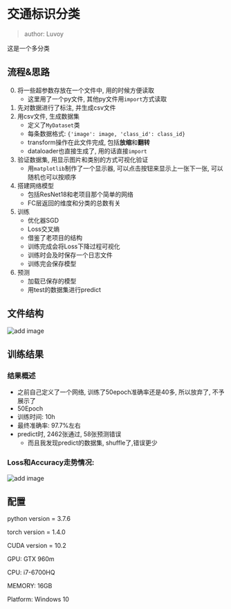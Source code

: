 # 交通标识分类
> author: Luvoy

这是一个多分类

## 流程&思路
0. 将一些超参数存放在一个文件中, 用的时候方便读取
   - 这里用了一个py文件, 其他py文件用```import```方式读取 
1. 先对数据进行了标注, 并生成csv文件
2. 用csv文件, 生成数据集
   - 定义了```MyDataset```类
   - 每条数据格式: ```{'image': image, 'class_id': class_id}``` 
   - transform操作在此文件完成, 包括**放缩**和**翻转**
   - dataloader也直接生成了, 用的话直接```import```
3. 验证数据集, 用显示图片和类别的方式可视化验证
   - 用```matplotlib```制作了一个显示器, 可以点击按钮来显示上一张下一张, 可以随机也可以按顺序
4. 搭建网络模型
   - 包括ResNet18和老项目那个简单的网络 
   - FC层返回的维度和分类的总数有关
5. 训练
   - 优化器SGD
   - Loss交叉熵
   - 借鉴了老项目的结构
   - 训练完成会将Loss下降过程可视化
   - 训练时会及时保存一个日志文件
   - 训练完会保存模型
6. 预测
   - 加载已保存的模型
   - 用test的数据集进行predict




## 文件结构

![add image](https://github.com/Luvoy/Traffic_Sign_Classification/tree/master/README_images/1.png)

## 训练结果

### 结果概述
- 之前自己定义了一个网络, 训练了50epoch准确率还是40多, 所以放弃了, 不予展示了
- 50Epoch
- 训练时间: 10h
- 最终准确率: 97.7%左右
- predict时, 2462张通过, 58张预测错误
  - 而且我发现predict的数据集, shuffle了,错误更少

### Loss和Accuracy走势情况:

![add image](https://github.com/Luvoy/Traffic_Sign_Classification/tree/master/README_images/2.png)

## 配置

python version = 3.7.6

torch version  = 1.4.0

CUDA version = 10.2

GPU: GTX 960m

CPU: i7-6700HQ

MEMORY: 16GB

Platform: Windows 10
